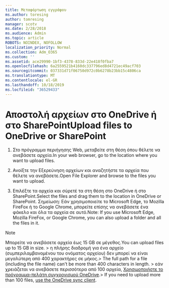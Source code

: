 ```yaml
---
title: Μεταφόρτωση εγγράφου
ms.author: toresing
author: tomresing
manager: scotv
ms.date: 2/28/2018
ms.audience: Admin
ms.topic: article
ROBOTS: NOINDEX, NOFOLLOW
localization_priority: Normal
ms.collection: Adm_O365
ms.custom: ''
ms.assetid: ace29990-1bf3-4378-833d-22e418f0fba7
ms.openlocfilehash: 6a2559521b4160dc337796ed8d4721ec49acf703
ms.sourcegitcommit: 037331d71f06750d972c0b6278b23bb15c4806ca
ms.translationtype: MT
ms.contentlocale: el-GR
ms.lasthandoff: 10/18/2019
ms.locfileid: "36529433"
---
```

# <a name="upload-files-to-onedrive-or-sharepoint"></a><span data-ttu-id="22aab-102">Αποστολή αρχείων στο OneDrive ή στο SharePoint</span><span class="sxs-lookup"><span data-stu-id="22aab-102">Upload files to OneDrive or SharePoint</span></span>

1. <span data-ttu-id="22aab-103">Στο πρόγραμμα περιήγησης Web, μεταβείτε στη θέση όπου θέλετε να ανεβάσετε αρχεία.</span><span class="sxs-lookup"><span data-stu-id="22aab-103">In your web browser, go to the location where you want to upload files.</span></span>
    
2. <span data-ttu-id="22aab-104">Ανοίξτε την Εξερεύνηση αρχείων και αναζητήστε τα αρχεία που θέλετε να ανεβάσετε.</span><span class="sxs-lookup"><span data-stu-id="22aab-104">Open File Explorer and browse to the files you want to upload.</span></span>
    
3. <span data-ttu-id="22aab-105">Επιλέξτε τα αρχεία και σύρετέ τα στη θέση στο OneDrive ή στο SharePoint.</span><span class="sxs-lookup"><span data-stu-id="22aab-105">Select the files and drag them to the location in OneDrive or SharePoint.</span></span> <span data-ttu-id="22aab-106">Σημείωση: Εάν χρησιμοποιείτε το Microsoft Edge, το Mozilla FireFox ή το Google Chrome, μπορείτε επίσης να ανεβάσετε ένα φάκελο και όλα τα αρχεία σε αυτό.</span><span class="sxs-lookup"><span data-stu-id="22aab-106">Note: If you use Microsoft Edge, Mozilla FireFox, or Google Chrome, you can also upload a folder and all the files in it.</span></span>
    
> [!NOTE]
>  <span data-ttu-id="22aab-107">Μπορείτε να ανεβάσετε αρχεία έως 15 GB σε μέγεθος.</span><span class="sxs-lookup"><span data-stu-id="22aab-107">You can upload files up to 15 GB in size.</span></span> <span data-ttu-id="22aab-108">> η πλήρης διαδρομή για ένα αρχείο (συμπεριλαμβανομένου του ονόματος αρχείου) δεν μπορεί να είναι μεγαλύτερη από 400 χαρακτήρες σε μήκος.</span><span class="sxs-lookup"><span data-stu-id="22aab-108">>  The full path for a file (including the file name) can't be more than 400 characters in length.</span></span> <span data-ttu-id="22aab-109">> εάν χρειάζεται να ανεβάσετε περισσότερα από 100 αρχεία, [Χρησιμοποιήστε το πρόγραμμα-πελάτη συγχρονισμού OneDrive](https://go.microsoft.com/fwlink/?linkid=866427).</span><span class="sxs-lookup"><span data-stu-id="22aab-109">>  If you need to upload more than 100 files, [use the OneDrive sync client](https://go.microsoft.com/fwlink/?linkid=866427).</span></span> 
  

